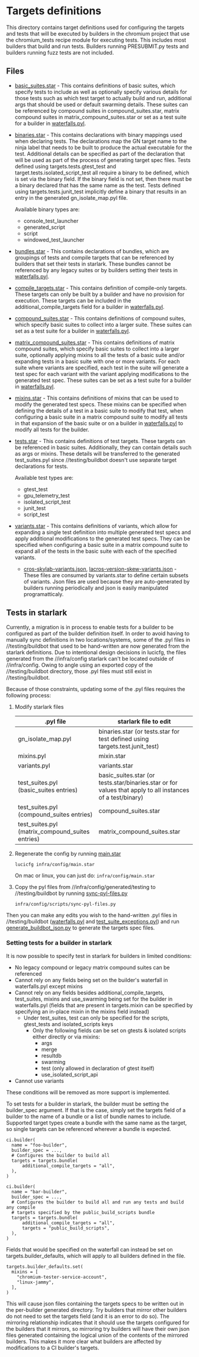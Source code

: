# Targets definitions

This directory contains target definitions used for configuring the targets and
tests that will be executed by builders in the chromium project that use the
chromium_tests recipe module for executing tests. This includes most builders
that build and run tests. Builders running PRESUBMIT.py tests and builders
running fuzz tests are not included.

## Files

* [basic_suites.star](./basic_suites.star) - This contains definitions of basic
  suites, which specify tests to include as well as optionally specify various
  details for those tests such as which test target to actually build and run,
  additional args that should be used or default swarming details. These suites
  can be referenced by compound suites in compound_suites.star, matrix compound
  suites in matrix_compound_suites.star or set as a test suite for a builder in
  [waterfalls.pyl][waterfalls.pyl].
* [binaries.star](./binaries.star) - This contains declarations with binary
  mappings used when declaring tests. The declarations map the GN target name to
  the ninja label that needs to be built to produce the actual executable for
  the test. Additional details can be specified as part of the declaration that
  will be used as part of the process of generating target spec files. Tests
  defined using targets.tests.gtest_test and target.tests.isolated_script_test
  all require a binary to be defined, which is set via the binary field. If the
  binary field is not set, then there must be a binary declared that has the
  same name as the test. Tests defined using targets.tests.junit_test implicitly
  define a binary that results in an entry in the generated gn_isolate_map.pyl
  file.

  Available binary types are:
  * console_test_launcher
  * generated_script
  * script
  * windowed_test_launcher
* [bundles.star](./bundles.star) - This contains declarations of bundles, which
  are groupings of tests and compile targets that can be referenced by builders
  that set their tests in starlark. These bundles cannot be referenced by any
  legacy suites or by builders setting their tests in
  [waterfalls.pyl][waterfalls.pyl].
* [compile_targets.star](./compile_targets.star) - This contains definition of
  compile-only targets. These targets can only be built by a builder and have no
  provision for execution. These targets can be included in the
  additional_compile_targets field for a builder in
  [waterfalls.pyl][waterfalls.pyl].
* [compound_suites.star](./compound_suites.star) - This contains definitions of
  compound suites, which specify basic suites to collect into a larger suite.
  These suites can set as a test suite for a builder in
  [waterfalls.pyl][waterfalls.pyl].
* [matrix_compound_suites.star](./matrix_compound_suites.star) - This contains
  definitions of matrix compound suites, which specify basic suites to collect
  into a larger suite, optionally applying mixins to all the tests of a basic
  suite and/or expanding tests in a basic suite with one or more variants. For
  each suite where variants are specified, each test in the suite will generate
  a test spec for each variant with the variant applying modifications to the
  generated test spec. These suites can be set as a test suite for a builder in
  [waterfalls.pyl][waterfalls.pyl].
* [mixins.star](./mixins.star) - This contains definitions of mixins that can be
  used to modify the generated test specs. These mixins can be specified when
  defining the details of a test in a basic suite to modify that test, when
  configuring a basic suite in a matrix compound suite to modify all tests in
  that expansion of the basic suite or on a builder in
  [waterfalls.pyl][waterfalls.pyl] to modify all tests for the builder.
* [tests.star](./tests.star) - This contains definitions of test targets. These
  targets can be referenced in basic suites. Additionally, they can contain
  details such as args or mixins. These details will be transferred to the
  generated test_suites.pyl since //testing/buildbot doesn't use separate target
  declarations for tests.

  Available test types are:
  * gtest_test
  * gpu_telemetry_test
  * isolated_script_test
  * junit_test
  * script_test
* [variants.star](./variants.star) - This contains definitions of variants,
  which allow for expanding a single test definition into multiple generated
  test specs and apply additional modifications to the generated test specs.
  They can be specified when configuring a basic suite in a matrix compound
  suite to expand all of the tests in the basic suite with each of the specified
  variants.
  * [cros-skylab-variants.json](./cros-skylab-variants.json),
    [lacros-version-skew-variants.json](./lacros-version-skew-variants.json) -
    These files are consumed by variants.star to define certain subsets of
    variants. Json files are used because they are auto-generated by builders
    running periodically and json is easily manipulated programatticaly.

## Tests in starlark

Currently, a migration is in process to enable tests for a builder to be
configured as part of the builder definition itself. In order to avoid having to
manually sync definitions in two locations/systems, some of the .pyl files in
//testing/buildbot that used to be hand-written are now generated from the
starlark definitions. Due to intentional design decisions in lucicfg, the files
generated from the //infra/config starlark can't be located outside of
//infra/config. Owing to angle using an exported copy of the //testing/buildbot
directory, those .pyl files must still exist in //testing/buildbot.

Because of those constraints, updating some of the .pyl files requires the
following process:

1. Modify starlark files

    | .pyl file | starlark file to edit |
    |-----------|-----------------------|
    |gn_isolate_map.pyl|binaries.star (or tests.star for test defined using targets.test.junit_test)|
    |mixins.pyl|mixin.star|
    |variants.pyl|variants.star|
    |test_suites.pyl (basic_suites entries)|basic_suites.star (or tests.star/binaries.star or for values that apply to all instances of a test/binary)|
    |test_suites.pyl (compound_suites entries)|compound_suites.star|
    |test_suites.pyl (matrix_compound_suites entries)|matrix_compound_suites.star|

1. Regenerate the config by running [main.star](/infra/config/main.star)

    `lucicfg infra/config/main.star`

    On mac or linux, you can just do: `infra/config/main.star`

1. Copy the pyl files from //infra/config/generated/testing to
   //testing/buildbot by running
   [sync-pyl-files.py](/infra/config/scripts/sync-pyl-files.py)

    `infra/config/scripts/sync-pyl-files.py`

Then you can make any edits you wish to the hand-written .pyl files in
//testing/buildbot ([waterfalls.pyl][waterfalls.pyl] and
[test_suite_exceptions.pyl](/testing/buildbot/test_suite_exceptions.pyl)) and
run [generate_buildbot_json.py](/testing/buildbot/generate_buildbot_json.py) to
generate the targets spec files.

[waterfalls.pyl]: /testing/buildbot/waterfalls.pyl

### Setting tests for a builder in starlark

It is now possible to specify test in starlark for builders in limited
conditions:

* No legacy compound or legacy matrix compound suites can be referenced
* Cannot rely on any fields being set on the builder's waterfall in
  waterfalls.pyl except mixins
* Cannot rely on any fields besides additional_compile_targets, test_suites,
  mixins and use_swarming being set for the builder in waterfalls.pyl (fields
  that are present in targets.mixin can be specified by specifying an in-place
  mixin in the mixins field instead)
  * Under test_suites, test can only be specified for the scripts,
    gtest_tests and isolated_scripts keys
    * Only the following fields can be set on gtests & isolated scripts either
      directly or via mixins:
      * args
      * merge
      * resultdb
      * swarming
      * test (only allowed in declaration of gtest itself)
      * use_isolated_script_api
* Cannot use variants

These conditions will be removed as more support is implemented.

To set tests for a builder in starlark, the builder must be setting the
builder_spec argument. If that is the case, simply set the targets field of a
builder to the name of a bundle or a list of bundle names to include. Supported
target types create a bundle with the same name as the target, so single targets
can be referenced wherever a bundle is expected.

```starlark
ci.builder(
  name = "foo-builder",
  builder_spec = ...,
  # Configures the builder to build all
  targets = targets.bundle(
      additional_compile_targets = "all",
  ),
)

ci.builder(
  name = "bar-builder",
  builder_spec = ...,
  # Configures the builder to build all and run any tests and build any compile
  # targets specified by the public_build_scripts bundle
  targets = targets.bundle(
      additional_compile_targets = "all",
      targets = "public_build_scripts",
  ),
)
```

Fields that would be specified on the waterfall can instead be set on
targets.builder_defaults, which will apply to all builders defined in the file.

```starlark
targets.builder_defaults.set(
  mixins = [
    "chromium-tester-service-account",
    "linux-jammy",
  ],
)
```

This will cause json files containing the targets specs to be written out in the
per-builder generated directory. Try builders that mirror other builders do not
need to set the targets field (and it is an error to do so). The mirroring
relationship indicates that it should use the targets configured for the
builders that it mirrors, so mirroring try builders will have their own json
files generated containing the logical union of the contents of the mirrored
builders. This makes it more clear what builders are affected by modifications
to a CI builder's targets.
